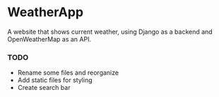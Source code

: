 # WeatherApp
A website that shows current weather, using Django as a backend and OpenWeatherMap as an API.


### TODO
* Rename some files and reorganize 
* Add static files for styling
* Create search bar
 